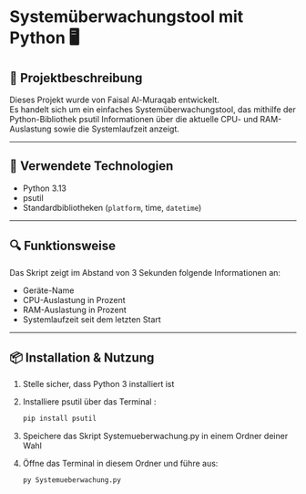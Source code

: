 # Systemüberwachungstool mit Python 🖥️

## 📌 Projektbeschreibung

Dieses Projekt wurde von Faisal Al-Muraqab entwickelt.  
Es handelt sich um ein einfaches Systemüberwachungstool, das mithilfe der Python-Bibliothek psutil Informationen über die aktuelle CPU- und RAM-Auslastung sowie die Systemlaufzeit anzeigt.

---

## 🧠 Verwendete Technologien

- Python 3.13
- psutil
- Standardbibliotheken (`platform`, time, `datetime`)

---

## 🔍 Funktionsweise

Das Skript zeigt im Abstand von 3 Sekunden folgende Informationen an:

- Geräte-Name
- CPU-Auslastung in Prozent
- RAM-Auslastung in Prozent
- Systemlaufzeit seit dem letzten Start

---

## 📦 Installation & Nutzung

1. Stelle sicher, dass Python 3 installiert ist  
2. Installiere psutil über das Terminal :

   ```bash
   pip install psutil
   ```

3. Speichere das Skript Systemueberwachung.py in einem Ordner deiner Wahl  
4. Öffne das Terminal in diesem Ordner und führe aus: 

   ```bash
   py Systemueberwachung.py  
   ```

